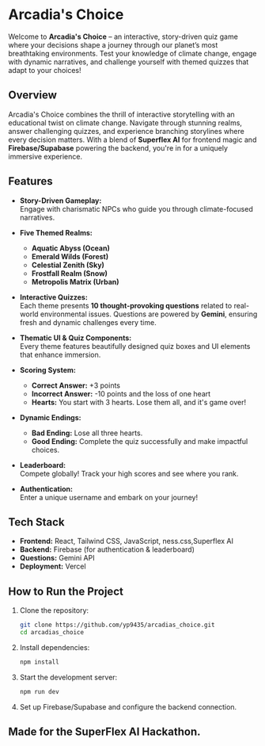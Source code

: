 # Arcadia's Choice  

Welcome to **Arcadia's Choice** – an interactive, story-driven quiz game where your decisions shape a journey through our planet’s most breathtaking environments. Test your knowledge of climate change, engage with dynamic narratives, and challenge yourself with themed quizzes that adapt to your choices!  


## Overview  

Arcadia's Choice combines the thrill of interactive storytelling with an educational twist on climate change. Navigate through stunning realms, answer challenging quizzes, and experience branching storylines where every decision matters. With a blend of **Superflex AI** for frontend magic and **Firebase/Supabase** powering the backend, you're in for a uniquely immersive experience.  


## Features  

- **Story-Driven Gameplay:**  
  Engage with charismatic NPCs who guide you through climate-focused narratives.  

- **Five Themed Realms:**  
  - **Aquatic Abyss (Ocean)**  
  - **Emerald Wilds (Forest)**  
  - **Celestial Zenith (Sky)**  
  - **Frostfall Realm (Snow)**  
  - **Metropolis Matrix (Urban)**  

- **Interactive Quizzes:**  
  Each theme presents **10 thought-provoking questions** related to real-world environmental issues. Questions are powered by **Gemini**, ensuring fresh and dynamic challenges every time.  

- **Thematic UI & Quiz Components:**  
  Every theme features beautifully designed quiz boxes and UI elements that enhance immersion.  

- **Scoring System:**  
  - **Correct Answer:** +3 points  
  - **Incorrect Answer:** -10 points and the loss of one heart  
  - **Hearts:** You start with 3 hearts. Lose them all, and it's game over!  

- **Dynamic Endings:**  
  - **Bad Ending:** Lose all three hearts.  
  - **Good Ending:** Complete the quiz successfully and make impactful choices.  

- **Leaderboard:**  
  Compete globally! Track your high scores and see where you rank.  

- **Authentication:**  
  Enter a unique username and embark on your journey!  


##  Tech Stack  

- **Frontend:** React, Tailwind CSS, JavaScript, ness.css,Superflex AI  
- **Backend:** Firebase (for authentication & leaderboard)  
- **Questions:** Gemini API
- **Deployment:** Vercel

## How to Run the Project
1. Clone the repository:
   ```bash
   git clone https://github.com/yp9435/arcadias_choice.git
   cd arcadias_choice
   ```
2. Install dependencies:
   ```bash
   npm install
   ```
3. Start the development server:
   ```bash
   npm run dev
   ```
4. Set up Firebase/Supabase and configure the backend connection.

## Made for the SuperFlex AI Hackathon.